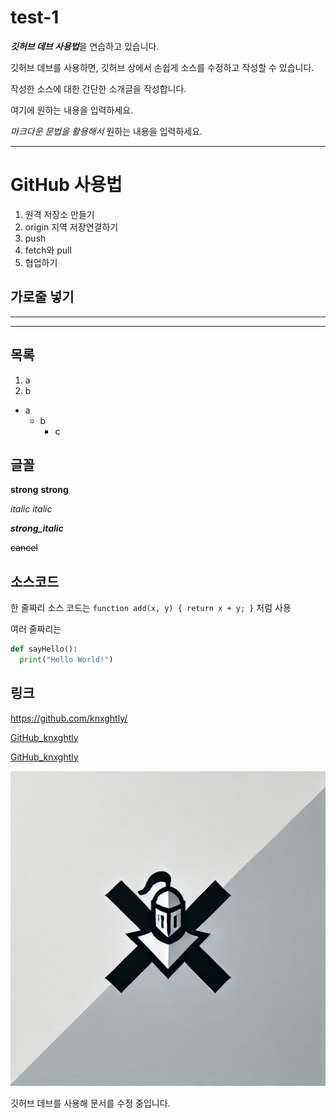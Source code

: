 # test-1

***깃허브 데브 사용법***을 연습하고 있습니다.

깃허브 데브를 사용하면, 깃허브 상에서 손쉽게 소스를 수정하고 작성할 수 있습니다.

작성한 소스에 대한 간단한 소개글을 작성합니다.

여기에 원하는 내용을 입력하세요.

*마크다운 문법을 활용해서* 원하는 내용을 입력하세요.

---

# GitHub 사용법

1. 원격 저장소 만들기
2. origin 지역 저장연결하기
3. push
4. fetch와 pull
5. 협업하기

## 가로줄 넣기
---
***

## 목록

1. a
2. b
* a
  - b
    + c

## 글꼴

**strong** __strong__

*italic* _italic_

***strong_italic***

~~cancel~~


## 소스코드

한 줄짜리 소스 코드는 `function add(x, y) { return x + y; }` 처럼 사용

여러 줄짜리는

```python
def sayHello():
  print("Hello World!")
```

## 링크

<https://github.com/knxghtly/>

[GitHub_knxghtly](https://github.com/knxghtly/)

[GitHub_knxghtly](https://github.com/knxghtly/, "Click to move https://github.com/knxghtly/")

![프로필 이미지](./knxghtly_icon.jpg)

깃허브 데브를 사용해 문서를 수정 중입니다.